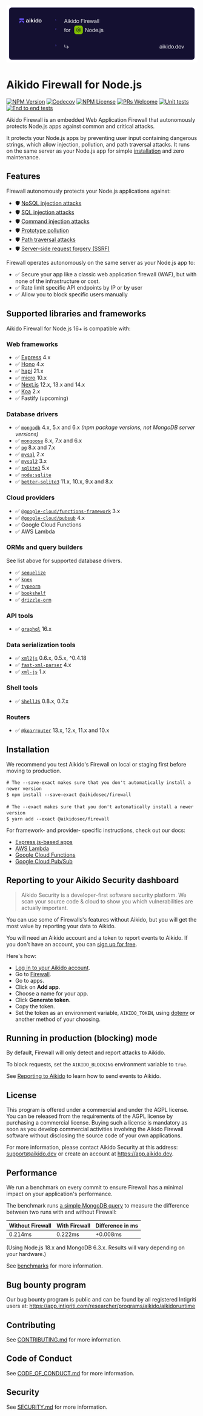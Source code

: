 ![Aikido Firewall for Node.js](./docs/banner.svg)

# Aikido Firewall for Node.js

[![NPM Version](https://img.shields.io/npm/v/%40aikidosec%2Ffirewall?style=flat-square)](https://www.npmjs.com/package/@aikidosec/firewall) 
[![Codecov](https://img.shields.io/codecov/c/github/AikidoSec/firewall-node?style=flat-square&token=AJK9LU35GY)](https://app.codecov.io/gh/aikidosec/firewall-node) 
[![NPM License](https://img.shields.io/npm/l/%40aikidosec%2Ffirewall?style=flat-square)](https://github.com/AikidoSec/firewall-node/blob/main/LICENSE) 
[![PRs Welcome](https://img.shields.io/badge/PRs-welcome-brightgreen.svg?style=flat-square)](http://makeapullrequest.com) 
[![Unit tests](https://github.com/AikidoSec/firewall-node/actions/workflows/unit-test.yml/badge.svg)](https://github.com/AikidoSec/firewall-node/actions/workflows/unit-test.yml) 
[![End to end tests](https://github.com/AikidoSec/firewall-node/actions/workflows/end-to-end-tests.yml/badge.svg)](https://github.com/AikidoSec/firewall-node/actions/workflows/end-to-end-tests.yml) 

Aikido Firewall is an embedded Web Application Firewall that autonomously protects Node.js apps against common and critical attacks.

It protects your Node.js apps by preventing user input containing dangerous strings, which allow injection, pollution, and path traversal attacks. It runs on the same server as your Node.js app for simple [installation](#installation) and zero maintenance.

## Features

Firewall autonomously protects your Node.js applications against:

* 🛡️ [NoSQL injection attacks](https://www.aikido.dev/blog/web-application-security-vulnerabilities)
* 🛡️ [SQL injection attacks]([https://www.aikido.dev/blog/web-application-security-vulnerabilities](https://owasp.org/www-community/attacks/SQL_Injection))
* 🛡️ [Command injection attacks](https://owasp.org/www-community/attacks/Command_Injection)
* 🛡️ [Prototype pollution](./docs/prototype-pollution.md)
* 🛡️ [Path traversal attacks](https://owasp.org/www-community/attacks/Path_Traversal)
* 🛡️ [Server-side request forgery (SSRF)](./docs/ssrf.md)

Firewall operates autonomously on the same server as your Node.js app to:

* ✅ Secure your app like a classic web application firewall (WAF), but with none of the infrastructure or cost.
* ✅ Rate limit specific API endpoints by IP or by user
* ✅ Allow you to block specific users manually

## Supported libraries and frameworks

Aikido Firewall for Node.js 16+ is compatible with:

### Web frameworks

* ✅ [Express](docs/express.md) 4.x
* ✅ [Hono](docs/hono.md) 4.x
* ✅ [hapi](docs/hapi.md) 21.x
* ✅ [micro](docs/micro.md) 10.x
* ✅ [Next.js](docs/next.md) 12.x, 13.x and 14.x
* ✅ [Koa](docs/koa.md) 2.x
* ✅ Fastify (upcoming)

### Database drivers

* ✅ [`mongodb`](https://www.npmjs.com/package/mongodb) 4.x, 5.x and 6.x _(npm package versions, not MongoDB server versions)_
* ✅ [`mongoose`](https://www.npmjs.com/package/mongoose) 8.x, 7.x and 6.x
* ✅ [`pg`](https://www.npmjs.com/package/pg) 8.x and 7.x
* ✅ [`mysql`](https://www.npmjs.com/package/mysql) 2.x
* ✅ [`mysql2`](https://www.npmjs.com/package/mysql2) 3.x
* ✅ [`sqlite3`](https://www.npmjs.com/package/sqlite3) 5.x
* ✅ [`node:sqlite`](https://nodejs.org/api/sqlite.html)
* ✅ [`better-sqlite3`](https://www.npmjs.com/package/better-sqlite3) 11.x, 10.x, 9.x and 8.x

### Cloud providers

* ✅ [`@google-cloud/functions-framework`](https://www.npmjs.com/package/@google-cloud/functions-framework) 3.x
* ✅ [`@google-cloud/pubsub`](https://www.npmjs.com/package/@google-cloud/pubsub) 4.x
* ✅ Google Cloud Functions
* ✅ AWS Lambda

### ORMs and query builders

See list above for supported database drivers.

* ✅ [`sequelize`](https://www.npmjs.com/package/sequelize)
* ✅ [`knex`](https://www.npmjs.com/package/knex)
* ✅ [`typeorm`](https://www.npmjs.com/package/typeorm)
* ✅ [`bookshelf`](https://www.npmjs.com/package/bookshelf)
* ✅ [`drizzle-orm`](https://www.npmjs.com/package/drizzle-orm)

### API tools

* ✅ [`graphql`](https://www.npmjs.com/package/graphql) 16.x

### Data serialization tools

* ✅ [`xml2js`](https://www.npmjs.com/package/xml2js) 0.6.x, 0.5.x, ^0.4.18
* ✅ [`fast-xml-parser`](https://www.npmjs.com/package/fast-xml-parser) 4.x
* ✅ [`xml-js`](https://www.npmjs.com/package/xml-js) 1.x

### Shell tools

* ✅ [`ShellJS`](https://www.npmjs.com/package/shelljs) 0.8.x, 0.7.x

### Routers

* ✅ [`@koa/router`](https://www.npmjs.com/package/@koa/router) 13.x, 12.x, 11.x and 10.x


## Installation

We recommend you test Aikido's Firewall on local or staging first before moving to production.

```shell
# The --save-exact makes sure that you don't automatically install a newer version
$ npm install --save-exact @aikidosec/firewall

# The --exact makes sure that you don't automatically install a newer version
$ yarn add --exact @aikidosec/firewall
```

For framework- and provider- specific instructions, check out our docs:

- [Express.js-based apps](docs/express.md)
- [AWS Lambda](docs/lambda.md)
- [Google Cloud Functions](docs/cloud-functions.md)
- [Google Cloud Pub/Sub](docs/pubsub.md)

## Reporting to your Aikido Security dashboard

> Aikido Security is a developer-first software security platform. We scan your source code & cloud to show you which vulnerabilities are actually important.

You can use some of Firewalls's features without Aikido, but you will get the most value by reporting your data to Aikido.

You will need an Aikido account and a token to report events to Aikido. If you don't have an account, you can [sign up for free](https://app.aikido.dev/login).

Here's how:
* [Log in to your Aikido account](https://app.aikido.dev/login).
* Go to [Firewall](https://app.aikido.dev/runtime/services).
* Go to apps.
* Click on **Add app**.
* Choose a name for your app.
* Click **Generate token**.
* Copy the token.
* Set the token as an environment variable, `AIKIDO_TOKEN`, using [dotenv](https://github.com/motdotla/dotenv) or another method of your choosing.

## Running in production (blocking) mode

By default, Firewall will only detect and report attacks to Aikido.

To block requests, set the `AIKIDO_BLOCKING` environment variable to `true`.

See [Reporting to Aikido](#reporting-to-your-aikido-security-dashboard) to learn how to send events to Aikido.

## License

This program is offered under a commercial and under the AGPL license.
You can be released from the requirements of the AGPL license by purchasing
a commercial license. Buying such a license is mandatory as soon as you
develop commercial activities involving the Aikido Firewall software without
disclosing the source code of your own applications. 

For more information, please contact Aikido Security at this
address: support@aikido.dev or create an account at https://app.aikido.dev.

## Performance

We run a benchmark on every commit to ensure Firewall has a minimal impact on your application's performance.

The benchmark runs [a simple MongoDB query](benchmarks/nosql-injection/getUser.js) to measure the difference between two runs with and without Firewall:

| Without Firewall | With Firewall | Difference in ms |
|------------------|---------------|------------------|
| 0.214ms          | 0.222ms       | +0.008ms         |

(Using Node.js 18.x and MongoDB 6.3.x. Results will vary depending on your hardware.)

See [benchmarks](benchmarks) for more information.

## Bug bounty program

Our bug bounty program is public and can be found by all registered Intigriti users at: https://app.intigriti.com/researcher/programs/aikido/aikidoruntime

## Contributing

See [CONTRIBUTING.md](.github/CONTRIBUTING.md) for more information.

## Code of Conduct

See [CODE_OF_CONDUCT.md](.github/CODE_OF_CONDUCT.md) for more information.

## Security

See [SECURITY.md](.github/SECURITY.md) for more information.
